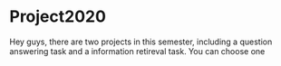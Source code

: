 # Project2020

Hey guys, there are two projects in this semester, including a question answering task and a information retireval task. You can choose one 
